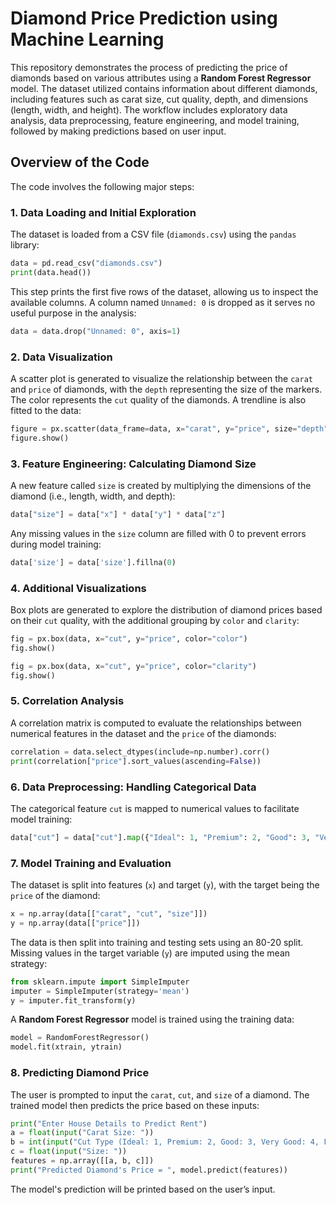 # Diamond Price Prediction using Machine Learning

This repository demonstrates the process of predicting the price of diamonds based on various attributes using a **Random Forest Regressor** model. The dataset utilized contains information about different diamonds, including features such as carat size, cut quality, depth, and dimensions (length, width, and height). The workflow includes exploratory data analysis, data preprocessing, feature engineering, and model training, followed by making predictions based on user input.

## Overview of the Code

The code involves the following major steps:

### 1. **Data Loading and Initial Exploration**
The dataset is loaded from a CSV file (`diamonds.csv`) using the `pandas` library:

```python
data = pd.read_csv("diamonds.csv")
print(data.head())
```

This step prints the first five rows of the dataset, allowing us to inspect the available columns. A column named `Unnamed: 0` is dropped as it serves no useful purpose in the analysis:

```python
data = data.drop("Unnamed: 0", axis=1)
```

### 2. **Data Visualization**
A scatter plot is generated to visualize the relationship between the `carat` and `price` of diamonds, with the `depth` representing the size of the markers. The color represents the `cut` quality of the diamonds. A trendline is also fitted to the data:

```python
figure = px.scatter(data_frame=data, x="carat", y="price", size="depth", color="cut", trendline="ols")
figure.show()
```

### 3. **Feature Engineering: Calculating Diamond Size**
A new feature called `size` is created by multiplying the dimensions of the diamond (i.e., length, width, and depth):

```python
data["size"] = data["x"] * data["y"] * data["z"]
```

Any missing values in the `size` column are filled with 0 to prevent errors during model training:

```python
data['size'] = data['size'].fillna(0)
```

### 4. **Additional Visualizations**
Box plots are generated to explore the distribution of diamond prices based on their `cut` quality, with the additional grouping by `color` and `clarity`:

```python
fig = px.box(data, x="cut", y="price", color="color")
fig.show()

fig = px.box(data, x="cut", y="price", color="clarity")
fig.show()
```

### 5. **Correlation Analysis**
A correlation matrix is computed to evaluate the relationships between numerical features in the dataset and the `price` of the diamonds:

```python
correlation = data.select_dtypes(include=np.number).corr()
print(correlation["price"].sort_values(ascending=False))
```

### 6. **Data Preprocessing: Handling Categorical Data**
The categorical feature `cut` is mapped to numerical values to facilitate model training:

```python
data["cut"] = data["cut"].map({"Ideal": 1, "Premium": 2, "Good": 3, "Very Good": 4, "Fair": 5})
```

### 7. **Model Training and Evaluation**
The dataset is split into features (`x`) and target (`y`), with the target being the `price` of the diamond:

```python
x = np.array(data[["carat", "cut", "size"]])
y = np.array(data[["price"]])
```

The data is then split into training and testing sets using an 80-20 split. Missing values in the target variable (`y`) are imputed using the mean strategy:

```python
from sklearn.impute import SimpleImputer
imputer = SimpleImputer(strategy='mean')
y = imputer.fit_transform(y)
```

A **Random Forest Regressor** model is trained using the training data:

```python
model = RandomForestRegressor()
model.fit(xtrain, ytrain)
```

### 8. **Predicting Diamond Price**
The user is prompted to input the `carat`, `cut`, and `size` of a diamond. The trained model then predicts the price based on these inputs:

```python
print("Enter House Details to Predict Rent")
a = float(input("Carat Size: "))
b = int(input("Cut Type (Ideal: 1, Premium: 2, Good: 3, Very Good: 4, Fair: 5): "))
c = float(input("Size: "))
features = np.array([[a, b, c]])
print("Predicted Diamond's Price = ", model.predict(features))
```

The model's prediction will be printed based on the user’s input.

